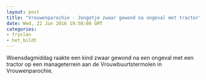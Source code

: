 ```yaml
---
layout: post
title: "Vrouwenparochie - Jongetje zwaar gewond na ongeval met tractor"
date: Wed, 22 Jun 2016 19:58:00 GMT
categories: 
- fryslan 
- het_bildt 
---
```


Woensdagmiddag raakte een kind zwaar gewond na een ongeval met een tractor op een manageterrein aan de Vrouwbuurtstermolen in Vrouwenparochie.

